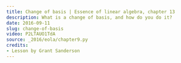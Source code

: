```yaml
---
title: Change of basis | Essence of linear algebra, chapter 13
description: What is a change of basis, and how do you do it?
date: 2016-09-11
slug: change-of-basis
video: P2LTAUO1TdA
source: _2016/eola/chapter9.py
credits:
- Lesson by Grant Sanderson
---
```

